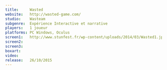 ```yaml
---
title:     Wasted
website:   http://wasted-game.com/
studio:    Wasteam
subgenre:  Expérience Interactive et narrative
players:   1 joueur
platforms: PC Windows, Oculus
screen1:   http://www.stunfest.fr/wp-content/uploads/2014/03/Wasted1.jpg
screen2:   
screen3:  
boxart:    
video:     
release:   26/10/2015
---
```


